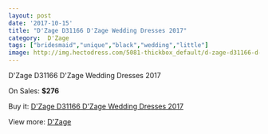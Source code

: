 ```yaml
---
layout: post
date: '2017-10-15'
title: "D'Zage D31166 D'Zage Wedding Dresses 2017"
category:  D'Zage
tags: ["bridesmaid","unique","black","wedding","little"]
image: http://img.hectodress.com/5081-thickbox_default/d-zage-d31166-d-zage-wedding-dresses-2013.jpg
---
```

D'Zage D31166 D'Zage Wedding Dresses 2017

On Sales: **$276**
<a href="https://www.hectodress.com/-d-zage/2571-d-zage-d31166-d-zage-wedding-dresses-2013.html"><amp-img layout="responsive" width="600" height="600" src="//img.hectodress.com/5081-thickbox_default/d-zage-d31166-d-zage-wedding-dresses-2013.jpg" alt="D'Zage D31166 D'Zage Wedding Dresses 2017 0" /></a>
<a href="https://www.hectodress.com/-d-zage/2571-d-zage-d31166-d-zage-wedding-dresses-2013.html"><amp-img layout="responsive" width="600" height="600" src="//img.hectodress.com/5082-thickbox_default/d-zage-d31166-d-zage-wedding-dresses-2013.jpg" alt="D'Zage D31166 D'Zage Wedding Dresses 2017 1" /></a>

Buy it: [D'Zage D31166 D'Zage Wedding Dresses 2017](https://www.hectodress.com/-d-zage/2571-d-zage-d31166-d-zage-wedding-dresses-2013.html "D'Zage D31166 D'Zage Wedding Dresses 2017")

View more: [ D'Zage](https://www.hectodress.com/44--d-zage " D'Zage")